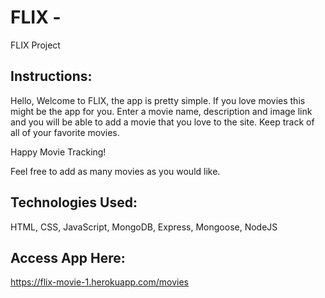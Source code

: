 # FLIX -
FLIX Project




## Instructions:

Hello, Welcome to FLIX, the app is pretty simple. If you love movies this might be the app for you. Enter a movie name, description and image link and you will be able to add a movie that you love to the site. Keep track of all of your favorite movies.

Happy Movie Tracking!

Feel free to add as many movies as you would like.




## Technologies Used:

HTML, CSS, JavaScript, MongoDB, Express, Mongoose, NodeJS


## Access App Here:

https://flix-movie-1.herokuapp.com/movies
